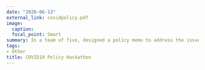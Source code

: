 ```yaml
---
date: "2020-06-13"
external_link: covidpolicy.pdf
image:
  caption: 
  focal_point: Smart
summary: In a team of five, designed a policy memo to address the issues of schools closing and plan for safe school reopening in Nigeria.
tags:
- Other
title: COVID19 Policy Hackathon
---
```

